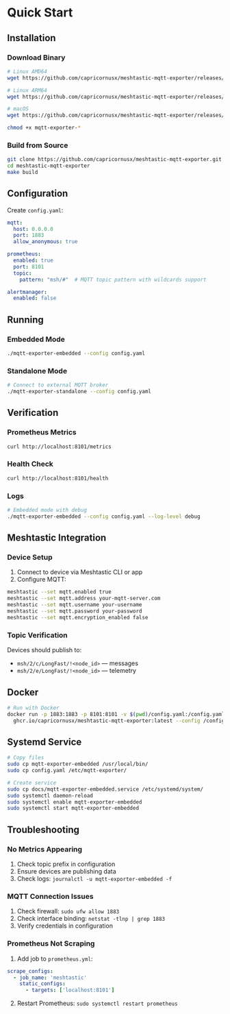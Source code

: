 # Quick Start

## Installation

### Download Binary

```bash
# Linux AMD64
wget https://github.com/capricornusx/meshtastic-mqtt-exporter/releases/latest/download/mqtt-exporter-linux-amd64

# Linux ARM64
wget https://github.com/capricornusx/meshtastic-mqtt-exporter/releases/latest/download/mqtt-exporter-linux-arm64

# macOS
wget https://github.com/capricornusx/meshtastic-mqtt-exporter/releases/latest/download/mqtt-exporter-darwin-amd64

chmod +x mqtt-exporter-*
```

### Build from Source

```bash
git clone https://github.com/capricornusx/meshtastic-mqtt-exporter.git
cd meshtastic-mqtt-exporter
make build
```

## Configuration

Create `config.yaml`:

```yaml
mqtt:
  host: 0.0.0.0
  port: 1883
  allow_anonymous: true

prometheus:
  enabled: true
  port: 8101
  topic:
    pattern: "msh/#"  # MQTT topic pattern with wildcards support

alertmanager:
  enabled: false
```

## Running

### Embedded Mode

```bash
./mqtt-exporter-embedded --config config.yaml
```

### Standalone Mode

```bash
# Connect to external MQTT broker
./mqtt-exporter-standalone --config config.yaml
```

## Verification

### Prometheus Metrics

```bash
curl http://localhost:8101/metrics
```

### Health Check

```bash
curl http://localhost:8101/health
```

### Logs

```bash
# Embedded mode with debug
./mqtt-exporter-embedded --config config.yaml --log-level debug
```

## Meshtastic Integration

### Device Setup

1. Connect to device via Meshtastic CLI or app
2. Configure MQTT:

```bash
meshtastic --set mqtt.enabled true
meshtastic --set mqtt.address your-mqtt-server.com
meshtastic --set mqtt.username your-username
meshtastic --set mqtt.password your-password
meshtastic --set mqtt.encryption_enabled false
```

### Topic Verification

Devices should publish to:
- `msh/2/c/LongFast/!<node_id>` — messages
- `msh/2/e/LongFast/!<node_id>` — telemetry

## Docker

```bash
# Run with Docker
docker run -p 1883:1883 -p 8101:8101 -v $(pwd)/config.yaml:/config.yaml \
  ghcr.io/capricornusx/meshtastic-mqtt-exporter:latest --config /config.yaml
```

## Systemd Service

```bash
# Copy files
sudo cp mqtt-exporter-embedded /usr/local/bin/
sudo cp config.yaml /etc/mqtt-exporter/

# Create service
sudo cp docs/mqtt-exporter-embedded.service /etc/systemd/system/
sudo systemctl daemon-reload
sudo systemctl enable mqtt-exporter-embedded
sudo systemctl start mqtt-exporter-embedded
```

## Troubleshooting

### No Metrics Appearing

1. Check topic prefix in configuration
2. Ensure devices are publishing data
3. Check logs: `journalctl -u mqtt-exporter-embedded -f`

### MQTT Connection Issues

1. Check firewall: `sudo ufw allow 1883`
2. Check interface binding: `netstat -tlnp | grep 1883`
3. Verify credentials in configuration

### Prometheus Not Scraping

1. Add job to `prometheus.yml`:

```yaml
scrape_configs:
  - job_name: 'meshtastic'
    static_configs:
      - targets: ['localhost:8101']
```

2. Restart Prometheus: `sudo systemctl restart prometheus`